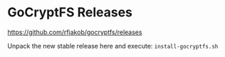 # GoCryptFS Releases

https://github.com/rfjakob/gocryptfs/releases

Unpack the new stable release here and execute: `install-gocryptfs.sh`
